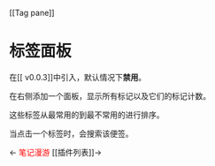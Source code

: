 [[Tag pane]]
# 标签面板

在[[ v0.0.3]]中引入，默认情况下**禁用**。

在右侧添加一个面板，显示所有标记以及它们的标记计数。

这些标签从最常用的到最不常用的进行排序。

当点击一个标签时，会搜索该便签。

←<font color="red"> 笔记漫游</font>             [[插件列表]]→
